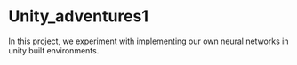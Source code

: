 # Unity_adventures1

In this project, we experiment with implementing our own neural networks in unity built environments.
